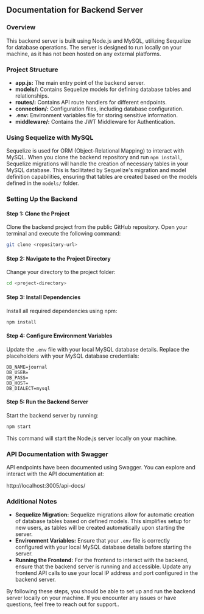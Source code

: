 ## Documentation for Backend Server

### Overview

This backend server is built using Node.js and MySQL, utilizing Sequelize for database operations. The server is designed to run locally on your machine, as it has not been hosted on any external platforms.

### Project Structure

- **app.js:** The main entry point of the backend server.
- **models/:** Contains Sequelize models for defining database tables and relationships.
- **routes/:** Contains API route handlers for different endpoints.
- **connection/:** Configuration files, including database configuration.
- **.env:** Environment variables file for storing sensitive information.
- **middleware/:** Contains the JWT Middleware for Authentication.

### Using Sequelize with MySQL

Sequelize is used for ORM (Object-Relational Mapping) to interact with MySQL. When you clone the backend repository and run `npm install`, Sequelize migrations will handle the creation of necessary tables in your MySQL database. This is facilitated by Sequelize's migration and model definition capabilities, ensuring that tables are created based on the models defined in the `models/` folder.

### Setting Up the Backend

#### Step 1: Clone the Project

Clone the backend project from the public GitHub repository. Open your terminal and execute the following command:

```sh
git clone <repository-url>
```

#### Step 2: Navigate to the Project Directory

Change your directory to the project folder:

```sh
cd <project-directory>
```

#### Step 3: Install Dependencies

Install all required dependencies using npm:

```sh
npm install
```

#### Step 4: Configure Environment Variables

Update the `.env` file with your local MySQL database details. Replace the placeholders with your MySQL database credentials:

```dotenv
DB_NAME=journal
DB_USER=
DB_PASS=
DB_HOST=
DB_DIALECT=mysql
```

#### Step 5: Run the Backend Server

Start the backend server by running:

```sh
npm start
```

This command will start the Node.js server locally on your machine.

### API Documentation with Swagger

API endpoints have been documented using Swagger. You can explore and interact with the API documentation at:

http://localhost:3005/api-docs/

### Additional Notes

- **Sequelize Migration:** Sequelize migrations allow for automatic creation of database tables based on defined models. This simplifies setup for new users, as tables will be created automatically upon starting the server.
- **Environment Variables:** Ensure that your `.env` file is correctly configured with your local MySQL database details before starting the server.
- **Running the Frontend:** For the frontend to interact with the backend, ensure that the backend server is running and accessible. Update any frontend API calls to use your local IP address and port configured in the backend server.

By following these steps, you should be able to set up and run the backend server locally on your machine. If you encounter any issues or have questions, feel free to reach out for support..
